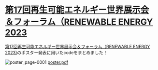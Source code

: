 # [第17回再生可能エネルギー世界展示会＆フォーラム（RENEWABLE ENERGY 2023](https://www.low-cf.jp/east/)
[第17回再生可能エネルギー世界展示会＆フォーラム（RENEWABLE ENERGY 2023)](https://www.low-cf.jp/east/)のポスター発表に用いたcodeをまとめました！  


![poster_page-0001](https://user-images.githubusercontent.com/82075657/213862643-3f9c1475-b2fa-4083-b105-62bddade4a01.jpg)
[poster.pdf](https://github.com/Yhiroki83/RENEWABLE-ENERGY-2023/files/10471952/poster.pdf)



